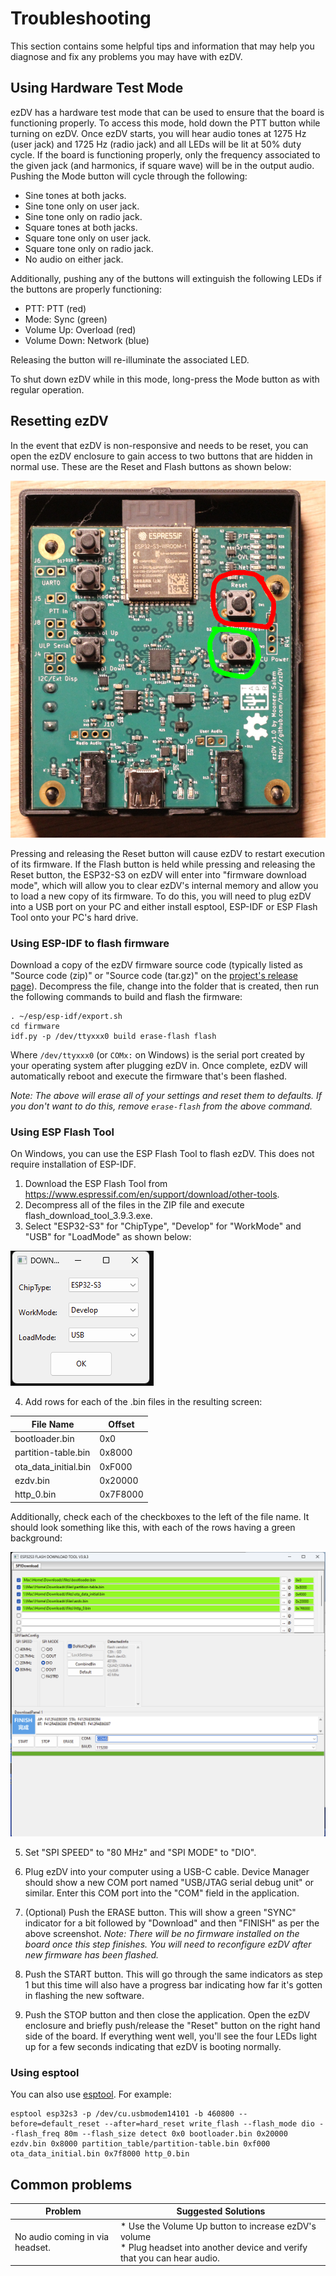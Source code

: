 # Troubleshooting

This section contains some helpful tips and information that may help you diagnose and fix any problems you may have with ezDV.

## Using Hardware Test Mode

ezDV has a hardware test mode that can be used to ensure that the board is functioning properly. To access this mode,
hold down the PTT button while turning on ezDV. Once ezDV starts, you will hear audio tones at 1275 Hz (user jack) and 
1725 Hz (radio jack) and all LEDs will be lit at 50% duty cycle. If the board is functioning properly, only the frequency
associated to the given jack (and harmonics, if square wave) will be in the output audio. Pushing the Mode button will cycle 
through the following:

* Sine tones at both jacks.
* Sine tone only on user jack.
* Sine tone only on radio jack.
* Square tones at both jacks.
* Square tone only on user jack.
* Square tone only on radio jack.
* No audio on either jack.

Additionally, pushing any of the buttons will extinguish the following LEDs if the buttons are properly functioning:

* PTT: PTT (red)
* Mode: Sync (green)
* Volume Up: Overload (red)
* Volume Down: Network (blue)

Releasing the button will re-illuminate the associated LED.

To shut down ezDV while in this mode, long-press the Mode button as with regular operation.

## Resetting ezDV

In the event that ezDV is non-responsive and needs to be reset, you can open the ezDV enclosure to gain access to two
buttons that are hidden in normal use. These are the Reset and Flash buttons as shown below:

![Front of ezDV circuit board with Reset button (red circle) and Flash button (green circle) shown](images/5-front-of-ezdv.jpg)

Pressing and releasing the Reset button will cause ezDV to restart execution of its firmware. If the Flash button is held
while pressing and releasing the Reset button, the ESP32-S3 on ezDV will enter into "firmware download mode", which will allow
you to clear ezDV's internal memory and allow you to load a new copy of its firmware. To do this, you will need to plug ezDV into a USB
port on your PC and either install esptool, ESP-IDF or ESP Flash Tool onto your PC's hard drive.

### Using ESP-IDF to flash firmware

Download a copy of the ezDV firmware source code (typically listed as "Source code (zip)" or "Source code (tar.gz)" on the 
[project's release page](https://github.com/tmiw/ezDV/releases)). Decompress the file, change into the folder that is created,
then run the following commands to build and flash the firmware:

```
. ~/esp/esp-idf/export.sh
cd firmware
idf.py -p /dev/ttyxxx0 build erase-flash flash
```

Where `/dev/ttyxxx0` (or `COMx:` on Windows) is the serial port created by your operating system after plugging ezDV in. Once complete,
ezDV will automatically reboot and execute the firmware that's been flashed.

*Note: The above will erase all of your settings and reset them to defaults. If you don't want to do this, remove `erase-flash` from
the above command.*

### Using ESP Flash Tool

On Windows, you can use the ESP Flash Tool to flash ezDV. This does not require installation of ESP-IDF.

1. Download the ESP Flash Tool from https://www.espressif.com/en/support/download/other-tools.
2. Decompress all of the files in the ZIP file and execute flash\_download\_tool\_3.9.3.exe.
3. Select "ESP32-S3" for "ChipType", "Develop" for "WorkMode" and "USB" for "LoadMode" as shown below:

![ESP Flash Tool step 3](images/ezDV_Flash_1.png)

4. Add rows for each of the .bin files in the resulting screen:

| File Name | Offset |
|---|---|
| bootloader.bin | 0x0 |
| partition-table.bin | 0x8000 |
| ota\_data\_initial.bin | 0xF000 |
| ezdv.bin | 0x20000 |
| http_0.bin | 0x7F8000 |

Additionally, check each of the checkboxes to the left of the file name. It should look something like this, with each of the rows having a green background:

![ESP Flash Tool step 4](images/ezDV_Flash_2.png)

5. Set "SPI SPEED" to "80 MHz" and "SPI MODE" to "DIO".

6. Plug ezDV into your computer using a USB-C cable. Device Manager should show a new COM port named "USB/JTAG serial debug unit" or similar. Enter this COM port into the "COM" field in the application.

7. (Optional) Push the ERASE button. This will show a green "SYNC" indicator for a bit followed by "Download" and then "FINISH" as per the above screenshot. *Note: There will be no firmware installed on the board once this step finishes. You will need to reconfigure ezDV after new firmware has been flashed.*

8. Push the START button. This will go through the same indicators as step 1 but this time will also have a progress bar indicating how far it's gotten in flashing the new software. 

9. Push the STOP button and then close the application. Open the ezDV enclosure and briefly push/release the "Reset" button on the right hand side of the board. If everything went well, you'll see the four LEDs light up for a few seconds indicating that ezDV is booting normally.

### Using esptool

You can also use [esptool](https://github.com/espressif/esptool). For example:

```
esptool esp32s3 -p /dev/cu.usbmodem14101 -b 460800 --before=default_reset --after=hard_reset write_flash --flash_mode dio --flash_freq 80m --flash_size detect 0x0 bootloader.bin 0x20000 ezdv.bin 0x8000 partition_table/partition-table.bin 0xf000 ota_data_initial.bin 0x7f8000 http_0.bin
```

## Common problems

| Problem | Suggested Solutions |
|---------|---------------------|
| No audio coming in via headset. | * Use the Volume Up button to increase ezDV's volume<br/>* Plug headset into another device and verify that you can hear audio. |

